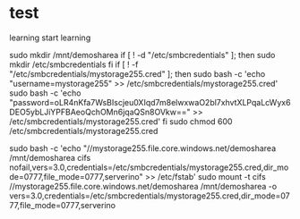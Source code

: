 # test
learning
start learning


sudo mkdir /mnt/demosharea
if [ ! -d "/etc/smbcredentials" ]; then
sudo mkdir /etc/smbcredentials
fi
if [ ! -f "/etc/smbcredentials/mystorage255.cred" ]; then
    sudo bash -c 'echo "username=mystorage255" >> /etc/smbcredentials/mystorage255.cred'
    sudo bash -c 'echo "password=oLR4nKfa7WsBIscjeu0XIqd7m8elwxwaO2bl7xhvtXLPqaLcWyx6DEO5ybLJiYPFBAeoQchOMn6jqaQSn8OVkw==" >> /etc/smbcredentials/mystorage255.cred'
fi
sudo chmod 600 /etc/smbcredentials/mystorage255.cred

sudo bash -c 'echo "//mystorage255.file.core.windows.net/demosharea /mnt/demosharea cifs nofail,vers=3.0,credentials=/etc/smbcredentials/mystorage255.cred,dir_mode=0777,file_mode=0777,serverino" >> /etc/fstab'
sudo mount -t cifs //mystorage255.file.core.windows.net/demosharea /mnt/demosharea -o vers=3.0,credentials=/etc/smbcredentials/mystorage255.cred,dir_mode=0777,file_mode=0777,serverino
